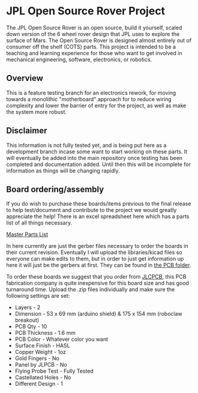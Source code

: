 # JPL Open Source Rover Project

The JPL Open Source Rover is an open source, build it yourself, scaled down version of the 6 wheel rover design that JPL uses to explore the surface of Mars. The Open Source Rover is designed almost entirely out of consumer off the shelf (COTS) parts. This project is intended to be a teaching and learning experience for those who want to get involved in mechanical engineering, software, electronics, or robotics.

## Overview

This is a feature testing branch for an electronics rework, for moving towards a monolithic "motherboard" approach for to reduce wiring complexity and lower the barrier of entry for the project, as well as make the system more robust.

## Disclaimer

This information is not fully tested yet, and is being put here as a development branch incase some want to start working on these parts. It will eventually be added into the main repository once testing has been completed and documentation added. Until then this will be incomplete for information as things will be changing rapidly.

## Board ordering/assembly

If you do wish to purchase these boards/items previous to the final release to help test/document and contribute to the project we would greatly appreciate the help! There is an excel spreadsheet here which has a parts list of all things necessary.

[Master Parts List](../parts_list/master_parts_list_raw.csv)

In here currently are just the gerber files necessary to order the boards in their current revision. Eventually I will upload the libraries/kicad files so everyone can make edits to them, but in order to just get information up here it will just be the gerbers at first. They can be found in [the PCB folder](https://github.com/nasa-jpl/open-source-rover/tree/master/electrical/pcb).

To order these boards we suggest that you order from [JLCPCB](https://jlcpcb.com/), this PCB fabrication company is quite inexpensive for this board size and has good turnaround time. Upload the .zip files individually and make sure the following settings are set:

* Layers - 2
* Dimension - 53 x 69 mm (arduino shield) & 175 x 154 mm (roboclaw breakout)
* PCB Qty - 10
* PCB Thickness - 1.6 mm
* PCB Color - Whatever color you want
* Surface Finish - HASL
* Copper Weight - 1oz
* Gold Fingers - No
* Panel by JLPCB - No
* Flying Probe Test - Fully Tested
* Castellated Holes - No
* Different Design - 1
